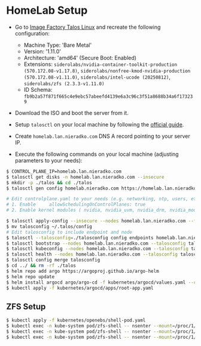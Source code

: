 # HomeLab Setup

- Go to [Image Factory Talos Linux](https://factory.talos.dev/) and recreate the following configuration:
    - Machine Type: 'Bare Metal'
    - Version: '1.11.0'
    - Architecture: 'amd64' (Secure Boot: Enabled)
    - Extensions: `siderolabs/nvidia-container-toolkit-production (570.172.08-v1.17.8)`, `siderolabs/nonfree-kmod-nvidia-production (570.172.08-v1.11.0)`, `siderolabs/intel-ucode (20250812)`, `siderolabs/zfs (2.3.3-v1.11.0)`
    - ID Schema: `fb9b2a57f871f665c4e9ebc57abeefd4139e6a3c96c3f51a8688b34a6f173239`

- Download the ISO and boot the server from it.

- Setup `talosctl` on your local machine by following the [official guide](https://www.talos.dev/v1.11/introduction/getting-started/).

- Create `homelab.lan.nieradko.com` DNS A record pointing to your server IP.

- Execute the following commands on your local machine (adjusting parameters to your needs):

```bash
$ CONTROL_PLANE_IP=homelab.lan.nieradko.com
$ talosctl get disks -n homelab.lan.nieradko.com --insecure
$ mkdir -p ./talos && cd ./talos
$ talosctl gen config homelab.nieradko.com https://homelab.lan.nieradko.com:6443 --install-disk /dev/disk/by-id/nvme-RPFTJ256PDD2MWX_SS0R27339Z1CD04L130X --install-image factory.talos.dev/metal-installer-secureboot/fb9b2a57f871f665c4e9ebc57abeefd4139e6a3c96c3f51a8688b34a6f173239:v1.11.0 --additional-sans homelab.lan.nieradko.com

# Edit controlplane.yaml to your needs (e.g. networking, ntp, users, etc.)
# 1. Enable     allowSchedulingOnControlPlanes: true
# 2. Enable kernel modules ( nvidia, nvidia_uvm, nvidia_drm, nvidia_modeset, zfs )

$ talosctl apply-config --insecure --nodes homelab.lan.nieradko.com --file controlplane.yaml
$ mv talosconfig ~/.talos/config
# Edit talosconfig to include endpoint and node
$ talosctl --talosconfig=./talosconfig config endpoints homelab.lan.nieradko.com
$ talosctl bootstrap --nodes homelab.lan.nieradko.com --talosconfig talosconfig
$ talosctl kubeconfig --nodes homelab.lan.nieradko.com --talosconfig talosconfig
$ talosctl health --nodes homelab.lan.nieradko.com --talosconfig talosconfig
$ talosctl config merge talosconfig
$ cd ../ && rm -rf ./talos
$ helm repo add argo https://argoproj.github.io/argo-helm
$ helm repo update
$ helm install argocd argo/argo-cd -f kubernetes/argocd/values.yaml --create-namespace --namespace argocd --atomic
$ kubectl apply -f kubernetes/argocd/apps/root-app.yaml
```

## ZFS Setup

```bash
$ kubectl apply -f kubernetes/openebs/shell-pod.yaml
$ kubectl exec -n kube-system pod/zfs-shell -- nsenter --mount=/proc/1/ns/mnt -- zpool create -m legacy -f zfspv-pool mirror /dev/disk/by-id/ata-ST4000VN008-2DR166_ZGY94AQV /dev/disk/by-id/ata-ST4000VN008-2DR166_ZGY94AJ3
$ kubectl exec -n kube-system pod/zfs-shell -- nsenter --mount=/proc/1/ns/mnt -- zpool status
$ kubectl exec -n kube-system pod/zfs-shell -- nsenter --mount=/proc/1/ns/mnt -- zfs list
```
